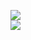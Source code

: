 [![](https://img.shields.io/badge/Made%20With-Github%20Spray-lightgrey.svg?style=for-the-badge&logo=github)](https://github.com/Annihil/github-spray#20449)  
[![](https://i.imgur.com/2DrTn0Z.gif)](https://github.com/Annihil/github-spray)
